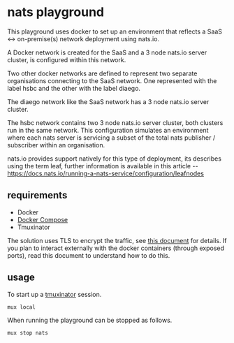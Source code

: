 # nats playground

This playground uses docker to set up an environment that reflects a SaaS <-> on-premise(s) network deployment using nats.io.

A Docker network is created for the SaaS and a 3 node nats.io server cluster, is configured within this network.

Two other docker networks are defined to represent two separate organisations connecting to the SaaS network. One represented with the label hsbc and the other with the label diaego.

The diaego network like the SaaS network has a 3 node nats.io server cluster.

The hsbc network contains two 3 node nats.io server cluster, both clusters run in the same network. This configuration simulates an environment where each nats server is servicing a subset of the total nats publisher / subscriber within an organisation.

nats.io provides support natively for this type of deployment, its describes using the term leaf, further information is available in this article -- https://docs.nats.io/running-a-nats-service/configuration/leafnodes

## requirements

- Docker
- [Docker Compose](https://docs.docker.com/compose/)
- Tmuxinator

The solution uses TLS to encrypt the traffic, see [this document](./TLS.md) for details. If you plan to interact externally with the docker containers (through exposed ports), read this document to understand how to do this.

## usage

To start up a [tmuxinator](https://github.com/tmuxinator/tmuxinator) session.

```shell
mux local
```

When running the playground can be stopped as follows.

```shell
mux stop nats
```
